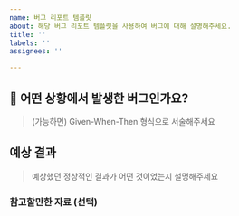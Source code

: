 ```yaml
---
name: 버그 리포트 템플릿
about: 해당 버그 리포트 템플릿을 사용하여 버그에 대해 설명해주세요.
title: ''
labels: ''
assignees: ''

---
```


## 👾 어떤 상황에서 발생한 버그인가요?

> (가능하면) Given-When-Then 형식으로 서술해주세요

## 예상 결과

> 예상했던 정상적인 결과가 어떤 것이었는지 설명해주세요

### 참고할만한 자료 (선택)

